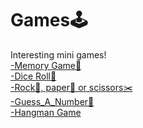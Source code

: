 # Games🕹️
Interesting mini games!
<br>[-Memory Game🧠](https://github.com/LyudmilLilov/Games/tree/main/Memory_Game)
<br>[-Dice Roll🎲](https://github.com/LyudmilLilov/Games/tree/main/Dice%20Roll)
<br>[-Rock🗿, paper📜 or scissors✂️](https://github.com/LyudmilLilov/Games/tree/main/Rock_Paper_Scissors)
<br>[-Guess_A_Number🔮](https://github.com/LyudmilLilov/Games/tree/main/Guess_A_Number)
<br>[-Hangman Game](https://github.com/LyudmilLilov/Games/tree/main/Hangman%20Game)
